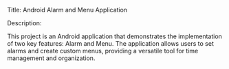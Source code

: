
Title: Android Alarm and Menu Application

Description:

This project is an Android application that demonstrates the implementation of two key features: Alarm and Menu. The application allows users to set alarms and create custom menus, providing a versatile tool for time management and organization.
